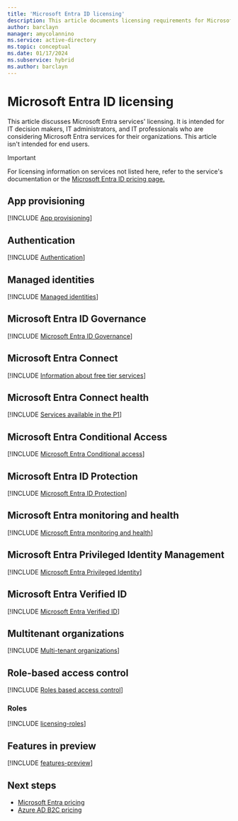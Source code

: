 ```yaml
---
title: 'Microsoft Entra ID licensing'
description: This article documents licensing requirements for Microsoft Entra ID features.
author: barclayn
manager: amycolannino
ms.service: active-directory
ms.topic: conceptual
ms.date: 01/17/2024
ms.subservice: hybrid
ms.author: barclayn
---
```


# Microsoft Entra ID licensing

This article discusses Microsoft Entra services' licensing. It is intended for IT decision makers, IT administrators, and IT professionals who are considering Microsoft Entra services for their organizations. This article isn't intended for end users.

>[!IMPORTANT]
> For licensing information on services not listed here, refer to the service's documentation or the [Microsoft Entra ID pricing page.](https://www.microsoft.com/security/business/microsoft-entra-pricing)

## App provisioning

[!INCLUDE [App provisioning](../includes/licensing-app-provisioning.md)]

## Authentication

[!INCLUDE [Authentication](../includes/licensing-authentication.md)]

## Managed identities

[!INCLUDE [Managed identities](../includes/licensing-managed-identities.md)]

## Microsoft Entra ID Governance

[!INCLUDE [Microsoft Entra ID Governance](../includes/licensing-governance.md)]

## Microsoft Entra Connect

[!INCLUDE [Information about free tier services](../includes/licensing-free-license.md)]

## Microsoft Entra Connect health

[!INCLUDE [Services available in the P1](../includes/licensing-p1-license.md)]

## Microsoft Entra Conditional Access

[!INCLUDE [Microsoft Entra Conditional access](../includes/licensing-conditional-access.md)]

## Microsoft Entra ID Protection

[!INCLUDE [Microsoft Entra ID Protection](../includes/licensing-identity-protection.md)]

## Microsoft Entra monitoring and health

[!INCLUDE [Microsoft Entra monitoring and health](../includes/licensing-monitoring-health.md)]

## Microsoft Entra Privileged Identity Management

[!INCLUDE [Microsoft Entra Privileged Identity](../includes/licensing-pim.md)]

## Microsoft Entra Verified ID

[!INCLUDE [Microsoft Entra Verified ID](../includes/licensing-verified-id.md)]

## Multitenant organizations

[!INCLUDE [Multi-tenant organizations](../includes/licensing-multi-tenant-organizations.md)]

## Role-based access control

[!INCLUDE [Roles based access control](../includes/licensing-role-based-access-control.md)]

### Roles

[!INCLUDE [licensing-roles](../includes/licensing-roles.md)]

## Features in preview

[!INCLUDE [features-preview](../includes/licensing-features-preview.md)]

## Next steps

- [Microsoft Entra pricing](https://www.microsoft.com/security/business/microsoft-entra-pricing)
- [Azure AD B2C pricing](https://azure.microsoft.com/pricing/details/active-directory-b2c/)
